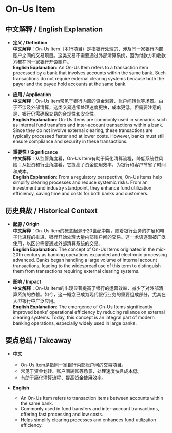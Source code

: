 # On-Us Item

## 中文解释 / English Explanation

* **定义 / Definition**  
  **中文解释**：On-Us Item（本行项目）是指银行处理的、涉及同一家银行内部账户之间的交易项目。这类交易不需要通过外部清算系统，因为付款方和收款方都在同一家银行开设账户。  
  **English Explanation**: An On-Us Item refers to a transaction item processed by a bank that involves accounts within the same bank. Such transactions do not require external clearing systems because both the payer and the payee hold accounts at the same bank.

* **应用 / Application**  
  **中文解释**：On-Us Item常见于银行内部的资金划转、账户间转账等场景。由于不涉及外部清算，这类交易通常处理速度更快，成本更低。但需要注意的是，银行仍需确保交易的合规性和安全性。  
  **English Explanation**: On-Us Items are commonly used in scenarios such as internal fund transfers and inter-account transactions within a bank. Since they do not involve external clearing, these transactions are typically processed faster and at lower costs. However, banks must still ensure compliance and security in these transactions.

* **重要性 / Significance**  
  **中文解释**：从监管角度看，On-Us Item有助于简化清算流程，降低系统性风险；从投资和行业角度看，它提高了资金使用效率，为银行和客户节省了时间和成本。  
  **English Explanation**: From a regulatory perspective, On-Us Items help simplify clearing processes and reduce systemic risks. From an investment and industry standpoint, they enhance fund utilization efficiency, saving time and costs for both banks and customers.

## 历史典故 / Historical Context

* **起源 / Origin**  
  **中文解释**：On-Us Item的概念起源于20世纪中期，随着银行业务的扩展和电子化进程的推进，银行开始处理大量内部账户间的交易。这一术语逐渐被广泛使用，以区分需要通过外部清算系统的交易。  
  **English Explanation**: The concept of On-Us Items originated in the mid-20th century as banking operations expanded and electronic processing advanced. Banks began handling a large volume of internal account transactions, leading to the widespread use of this term to distinguish them from transactions requiring external clearing systems.

* **影响 / Impact**  
  **中文解释**：On-Us Item的出现显著提高了银行的运营效率，减少了对外部清算系统的依赖。如今，这一概念已成为现代银行业务的重要组成部分，尤其在大型银行中广泛应用。  
  **English Explanation**: The emergence of On-Us Items significantly improved banks' operational efficiency by reducing reliance on external clearing systems. Today, this concept is an integral part of modern banking operations, especially widely used in large banks.

## 要点总结 / Takeaway

* **中文**  
  - On-Us Item是指同一家银行内部账户间的交易项目。  
  - 常见于资金划转、账户间转账等场景，处理速度快且成本低。  
  - 有助于简化清算流程、提高资金使用效率。

* **English**  
  - An On-Us Item refers to transaction items between accounts within the same bank.  
  - Commonly used in fund transfers and inter-account transactions, offering fast processing and low costs.  
  - Helps simplify clearing processes and enhances fund utilization efficiency.